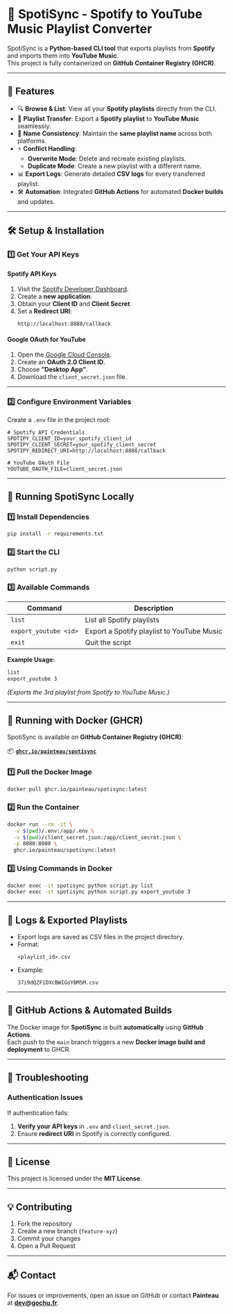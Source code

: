 # 🎵 SpotiSync - Spotify to YouTube Music Playlist Converter

SpotiSync is a **Python-based CLI tool** that exports playlists from **Spotify** and imports them into **YouTube Music**.  
This project is fully containerized on **GitHub Container Registry (GHCR)**.

---

## 📌 Features
- 🔍 **Browse & List**: View all your **Spotify playlists** directly from the CLI.
- 🔄 **Playlist Transfer**: Export a **Spotify playlist** to **YouTube Music** seamlessly.
- 🎵 **Name Consistency**: Maintain the **same playlist name** across both platforms.
- ⚡ **Conflict Handling**:
  - **Overwrite Mode**: Delete and recreate existing playlists.
  - **Duplicate Mode**: Create a new playlist with a different name.
- 📊 **Export Logs**: Generate detailed **CSV logs** for every transferred playlist.
- 🛠️ **Automation**: Integrated **GitHub Actions** for automated **Docker builds** and updates.

---

## 🛠 Setup & Installation

### **1️⃣ Get Your API Keys**
#### **Spotify API Keys**
1. Visit the [Spotify Developer Dashboard](https://developer.spotify.com/dashboard).
2. Create a **new application**.
3. Obtain your **Client ID** and **Client Secret**.
4. Set a **Redirect URI**:  
   ```
   http://localhost:8888/callback
   ```

#### **Google OAuth for YouTube**
1. Open the [Google Cloud Console](https://console.cloud.google.com/apis/credentials).
2. Create an **OAuth 2.0 Client ID**.
3. Choose **”Desktop App”**.
4. Download the `client_secret.json` file.

---

### **2️⃣ Configure Environment Variables**
Create a `.env` file in the project root:

```
# Spotify API Credentials
SPOTIPY_CLIENT_ID=your_spotify_client_id
SPOTIPY_CLIENT_SECRET=your_spotify_client_secret
SPOTIPY_REDIRECT_URI=http://localhost:8888/callback

# YouTube OAuth File
YOUTUBE_OAUTH_FILE=client_secret.json
```

---

## 🚀 Running SpotiSync Locally

### **1️⃣ Install Dependencies**
```bash
pip install -r requirements.txt
```

### **2️⃣ Start the CLI**
```bash
python script.py
```

### **3️⃣ Available Commands**
| Command                 | Description                                      |
|-------------------------|------------------------------------------------|
| `list`                 | List all Spotify playlists                     |
| `export_youtube <id>`  | Export a Spotify playlist to YouTube Music      |
| `exit`                 | Quit the script                                 |

**Example Usage:**
```bash
list
export_youtube 3
```
*(Exports the 3rd playlist from Spotify to YouTube Music.)*

---

## 🐳 Running with Docker (GHCR)

SpotiSync is available on **GitHub Container Registry (GHCR)**:

📦 **[`ghcr.io/painteau/spotisync`](https://github.com/painteau/spotisync/pkgs/container/spotisync)**

### **1️⃣ Pull the Docker Image**
```bash
docker pull ghcr.io/painteau/spotisync:latest
```

### **2️⃣ Run the Container**
```bash
docker run --rm -it \
  -v $(pwd)/.env:/app/.env \
  -v $(pwd)/client_secret.json:/app/client_secret.json \
  -p 8080:8080 \
  ghcr.io/painteau/spotisync:latest
```

### **3️⃣ Using Commands in Docker**
```bash
docker exec -it spotisync python script.py list
docker exec -it spotisync python script.py export_youtube 3
```

---

## 📂 Logs & Exported Playlists
- Export logs are saved as CSV files in the project directory.
- Format:  
  ```
  <playlist_id>.csv
  ```
- Example:
  ```
  37i9dQZF1DXcBWIGoYBM5M.csv
  ```

---

## 🔄 GitHub Actions & Automated Builds

The Docker image for **SpotiSync** is built **automatically** using **GitHub Actions**.  
Each push to the `main` branch triggers a new **Docker image build and deployment** to GHCR.

---

## 🔧 Troubleshooting
### **Authentication Issues**
If authentication fails:
1. **Verify your API keys** in `.env` and `client_secret.json`.
2. Ensure **redirect URI** in Spotify is correctly configured.

---

## 📜 License
This project is licensed under the **MIT License**.

---

## 💡 Contributing
1. Fork the repository  
2. Create a new branch (`feature-xyz`)  
3. Commit your changes  
4. Open a Pull Request  

---

## 📬 Contact
For issues or improvements, open an issue on GitHub or contact **Painteau** at **dev@gochu.fr**.

